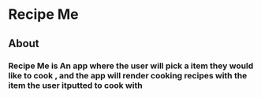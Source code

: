 # Recipe Me

## About
### Recipe Me is An app where the user will pick a item they would like to cook , and the app will render cooking recipes with the item the user itputted to cook with 
